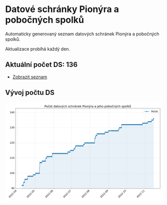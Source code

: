 # Datové schránky Pionýra a pobočných spolků

Automaticky generovaný seznam datových schránek Pionýra a pobočných spolků.

Aktualizace probíhá každý den.

## Aktuální počet DS: 136

- [Zobrazit seznam](datovky.csv)

## Vývoj počtu DS

![Vývoj počtu datových schránek](history.png)
